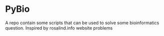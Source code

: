# PyBio
A repo contain some scripts that can be used to solve some bioinformatics question. Inspired by rosalind.info website problems
